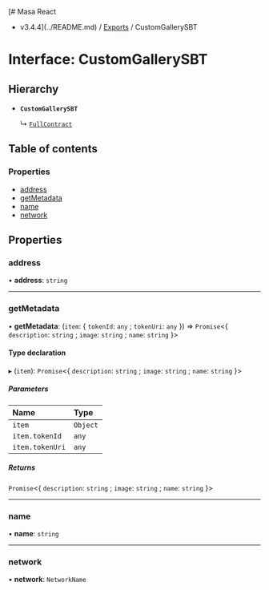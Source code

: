 [# Masa React
 - v3.4.4](../README.md) / [Exports](../modules.md) / CustomGallerySBT

# Interface: CustomGallerySBT

## Hierarchy

- **`CustomGallerySBT`**

  ↳ [`FullContract`](FullContract.md)

## Table of contents

### Properties

- [address](CustomGallerySBT.md#address)
- [getMetadata](CustomGallerySBT.md#getmetadata)
- [name](CustomGallerySBT.md#name)
- [network](CustomGallerySBT.md#network)

## Properties

### address

• **address**: `string`

___

### getMetadata

• **getMetadata**: (`item`: { `tokenId`: `any` ; `tokenUri`: `any`  }) => `Promise`<{ `description`: `string` ; `image`: `string` ; `name`: `string`  }\>

#### Type declaration

▸ (`item`): `Promise`<{ `description`: `string` ; `image`: `string` ; `name`: `string`  }\>

##### Parameters

| Name | Type |
| :------ | :------ |
| `item` | `Object` |
| `item.tokenId` | `any` |
| `item.tokenUri` | `any` |

##### Returns

`Promise`<{ `description`: `string` ; `image`: `string` ; `name`: `string`  }\>

___

### name

• **name**: `string`

___

### network

• **network**: `NetworkName`
